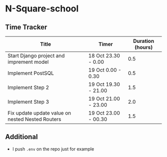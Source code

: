 # N-Square-school

## Time Tracker

| Title      | Timer | Duration (hours) |
| ----------- | ----------- |-----------|
| Start Django project and imprement model | 18 Oct 23.30 - 0.00 | 0.5 |
| Implement PostSQL | 19 Oct 0.00 - 0.30 | 0.5 |
| Implement Step 2  | 19 Oct 19.30 - 21.00 | 1.5 |
| Implement Step 3  | 19 Oct 21.00 - 23.00 | 2.0 |
| Fix update update value on nested Nested Routers | 19 Oct 23.00 - 00.30 | 1.5 |


## Additional
- I push `.env` on the repo just for example 
